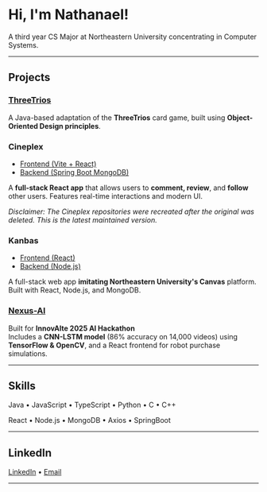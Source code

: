 # Hi, I'm Nathanael! 

A third year CS Major at Northeastern University concentrating in Computer Systems. 

---

## Projects

### [ThreeTrios](https://github.com/NateGPTs/ThreeTrios)
A Java-based adaptation of the **ThreeTrios** card game, built using **Object-Oriented Design principles**.

### Cineplex
- [Frontend (Vite + React)](https://github.com/NateGPTs/Cineplex-Frontend-FINAL)
- [Backend (Spring Boot MongoDB)](https://github.com/NateGPTs/Cineplex-Backend-FINAL)

A **full-stack React app** that allows users to **comment, review**, and **follow** other users. Features real-time interactions and modern UI.

*Disclaimer: The Cineplex repositories were recreated after the original was deleted. This is the latest maintained version.*

### Kanbas  
- [Frontend (React)](https://github.com/NateGPTs/kanbas-react-app)  
- [Backend (Node.js)](https://github.com/NateGPTs/kanbas-node-server-app)

A full-stack web app **imitating Northeastern University's Canvas** platform. Built with React, Node.js, and MongoDB.

### [Nexus-AI](https://github.com/tilakpatell/NexusAI)
Built for **InnovAlte 2025 AI Hackathon**  
Includes a **CNN-LSTM model** (86% accuracy on 14,000 videos) using **TensorFlow & OpenCV**, and a React frontend for robot purchase simulations.

---

## Skills

Java • JavaScript • TypeScript • Python • C • C++

React • Node.js • MongoDB • Axios • SpringBoot 

---

## LinkedIn

[LinkedIn](https://linkedin.com/in/nathanael-soesetio-b9b09a34b/) • [Email](mailto:soesetio.n@northeastern.edu)

---

<!-- Optional GitHub Stats (can add these for flair) -->
<!-- ![NateGPTs's GitHub Stats](https://github-readme-stats.vercel.app/api?username=NateGPTs&show_icons=true&theme=tokyonight) -->
<!-- ![Top Languages](https://github-readme-stats.vercel.app/api/top-langs/?username=NateGPTs&layout=compact) -->
